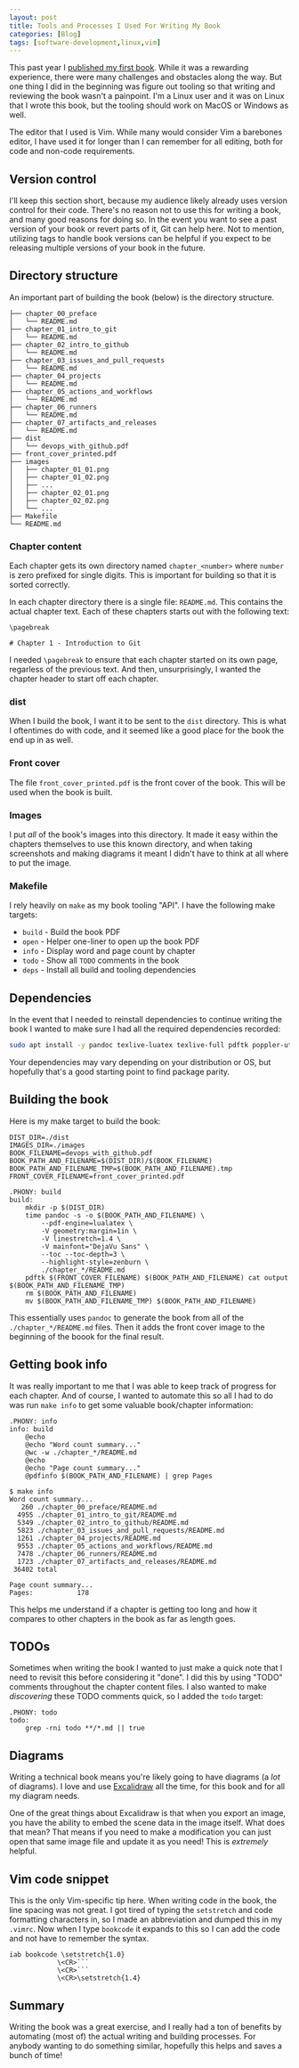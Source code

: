 ```yaml
---
layout: post
title: Tools and Processes I Used For Writing My Book
categories: [Blog]
tags: [software-development,linux,vim]
---
```


This past year I [published my first book](https://trstringer.com/tabs/book/). While it was a rewarding experience, there were many challenges and obstacles along the way. But one thing I did in the beginning was figure out tooling so that writing and reviewing the book wasn't a painpoint. I'm a Linux user and it was on Linux that I wrote this book, but the tooling should work on MacOS or Windows as well.

The editor that I used is Vim. While many would consider Vim a barebones editor, I have used it for longer than I can remember for all editing, both for code and non-code requirements.

## Version control

I'll keep this section short, because my audience likely already uses version control for their code. There's no reason not to use this for writing a book, and many good reasons for doing so. In the event you want to see a past version of your book or revert parts of it, Git can help here. Not to mention, utilizing tags to handle book versions can be helpful if you expect to be releasing multiple versions of your book in the future.

## Directory structure

An important part of building the book (below) is the directory structure.

```
├── chapter_00_preface
│   └── README.md
├── chapter_01_intro_to_git
│   └── README.md
├── chapter_02_intro_to_github
│   └── README.md
├── chapter_03_issues_and_pull_requests
│   └── README.md
├── chapter_04_projects
│   └── README.md
├── chapter_05_actions_and_workflows
│   └── README.md
├── chapter_06_runners
│   └── README.md
├── chapter_07_artifacts_and_releases
│   └── README.md
├── dist
│   └── devops_with_github.pdf
├── front_cover_printed.pdf
├── images
│   ├── chapter_01_01.png
│   ├── chapter_01_02.png
│   ├── ...
│   ├── chapter_02_01.png
│   ├── chapter_02_02.png
│   └── ...
├── Makefile
└── README.md
```

### Chapter content

Each chapter gets its own directory named `chapter_<number>` where `number` is zero prefixed for single digits. This is important for building so that it is sorted correctly.

In each chapter directory there is a single file: `README.md`. This contains the actual chapter text. Each of these chapters starts out with the following text:

```
\pagebreak

# Chapter 1 - Introduction to Git
```

I needed `\pagebreak` to ensure that each chapter started on its own page, regarless of the previous text. And then, unsurprisingly, I wanted the chapter header to start off each chapter.

### dist

When I build the book, I want it to be sent to the `dist` directory. This is what I oftentimes do with code, and it seemed like a good place for the book the end up in as well.

### Front cover

The file `front_cover_printed.pdf` is the front cover of the book. This will be used when the book is built.

### Images

I put _all_ of the book's images into this directory. It made it easy within the chapters themselves to use this known directory, and when taking screenshots and making diagrams it meant I didn't have to think at all where to put the image.

### Makefile

I rely heavily on `make` as my book tooling "API". I have the following make targets:

* `build` - Build the book PDF
* `open` - Helper one-liner to open up the book PDF
* `info` - Display word and page count by chapter
* `todo` - Show all `TODO` comments in the book
* `deps` - Install all build and tooling dependencies

## Dependencies

In the event that I needed to reinstall dependencies to continue writing the book I wanted to make sure I had all the required dependencies recorded:

```bash
sudo apt install -y pandoc texlive-luatex texlive-full pdftk poppler-utils
```

Your dependencies may vary depending on your distribution or OS, but hopefully that's a good starting point to find package parity.

## Building the book

Here is my make target to build the book:

```
DIST_DIR=./dist
IMAGES_DIR=./images
BOOK_FILENAME=devops_with_github.pdf
BOOK_PATH_AND_FILENAME=$(DIST_DIR)/$(BOOK_FILENAME)
BOOK_PATH_AND_FILENAME_TMP=$(BOOK_PATH_AND_FILENAME).tmp
FRONT_COVER_FILENAME=front_cover_printed.pdf

.PHONY: build
build:
	mkdir -p $(DIST_DIR)
	time pandoc -s -o $(BOOK_PATH_AND_FILENAME) \
		--pdf-engine=lualatex \
		-V geometry:margin=1in \
		-V linestretch=1.4 \
		-V mainfont="DejaVu Sans" \
		--toc --toc-depth=3 \
		--highlight-style=zenburn \
		./chapter_*/README.md
	pdftk $(FRONT_COVER_FILENAME) $(BOOK_PATH_AND_FILENAME) cat output $(BOOK_PATH_AND_FILENAME_TMP)
	rm $(BOOK_PATH_AND_FILENAME)
	mv $(BOOK_PATH_AND_FILENAME_TMP) $(BOOK_PATH_AND_FILENAME)
```

This essentially uses `pandoc` to generate the book from all of the `./chapter_*/README.md` files. Then it adds the front cover image to the beginning of the boook for the final result.

## Getting book info

It was really important to me that I was able to keep track of progress for each chapter. And of course, I wanted to automate this so all I had to do was run `make info` to get some valuable book/chapter information:

```
.PHONY: info
info: build
	@echo
	@echo "Word count summary..."
	@wc -w ./chapter_*/README.md
	@echo
	@echo "Page count summary..."
	@pdfinfo $(BOOK_PATH_AND_FILENAME) | grep Pages
```

```
$ make info
Word count summary...
   260 ./chapter_00_preface/README.md
  4955 ./chapter_01_intro_to_git/README.md
  5349 ./chapter_02_intro_to_github/README.md
  5823 ./chapter_03_issues_and_pull_requests/README.md
  1261 ./chapter_04_projects/README.md
  9553 ./chapter_05_actions_and_workflows/README.md
  7478 ./chapter_06_runners/README.md
  1723 ./chapter_07_artifacts_and_releases/README.md
 36402 total

Page count summary...
Pages:           178
```

This helps me understand if a chapter is getting too long and how it compares to other chapters in the book as far as length goes.

## TODOs

Sometimes when writing the book I wanted to just make a quick note that I need to revisit this before considering it "done". I did this by using "TODO" comments throughout the chapter content files. I also wanted to make _discovering_ these TODO comments quick, so I added the `todo` target:

```
.PHONY: todo
todo:
	grep -rni todo **/*.md || true
```

## Diagrams

Writing a technical book means you're likely going to have diagrams (a _lot_ of diagrams). I love and use [Excalidraw](https://excalidraw.com/) all the time, for this book and for all my diagram needs.

One of the great things about Excalidraw is that when you export an image, you have the ability to embed the scene data in the image itself. What does that mean? That means if you need to make a modification you can just open that same image file and update it as you need! This is _extremely_ helpful.

## Vim code snippet

This is the only Vim-specific tip here. When writing code in the book, the line spacing was not great. I got tired of typing the `setstretch` and code formatting characters in, so I made an abbreviation and dumped this in my `.vimrc`. Now when I type `bookcode` it expands to this so I can add the code and not have to remember the syntax.

```
iab bookcode \setstretch{1.0}
            \<CR>```
            \<CR>```
            \<CR>\setstretch{1.4}
```

## Summary

Writing the book was a great exercise, and I really had a ton of benefits by automating (most of) the actual writing and building processes. For anybody wanting to do something similar, hopefully this helps and saves a bunch of time!
